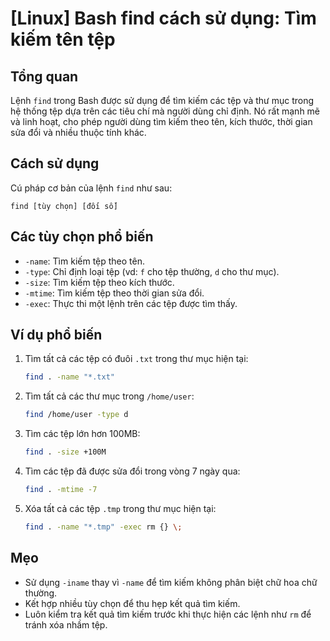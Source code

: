 # [Linux] Bash find cách sử dụng: Tìm kiếm tên tệp

## Tổng quan
Lệnh `find` trong Bash được sử dụng để tìm kiếm các tệp và thư mục trong hệ thống tệp dựa trên các tiêu chí mà người dùng chỉ định. Nó rất mạnh mẽ và linh hoạt, cho phép người dùng tìm kiếm theo tên, kích thước, thời gian sửa đổi và nhiều thuộc tính khác.

## Cách sử dụng
Cú pháp cơ bản của lệnh `find` như sau:

```
find [tùy chọn] [đối số]
```

## Các tùy chọn phổ biến
- `-name`: Tìm kiếm tệp theo tên.
- `-type`: Chỉ định loại tệp (vd: `f` cho tệp thường, `d` cho thư mục).
- `-size`: Tìm kiếm tệp theo kích thước.
- `-mtime`: Tìm kiếm tệp theo thời gian sửa đổi.
- `-exec`: Thực thi một lệnh trên các tệp được tìm thấy.

## Ví dụ phổ biến
1. Tìm tất cả các tệp có đuôi `.txt` trong thư mục hiện tại:
   ```bash
   find . -name "*.txt"
   ```

2. Tìm tất cả các thư mục trong `/home/user`:
   ```bash
   find /home/user -type d
   ```

3. Tìm các tệp lớn hơn 100MB:
   ```bash
   find . -size +100M
   ```

4. Tìm các tệp đã được sửa đổi trong vòng 7 ngày qua:
   ```bash
   find . -mtime -7
   ```

5. Xóa tất cả các tệp `.tmp` trong thư mục hiện tại:
   ```bash
   find . -name "*.tmp" -exec rm {} \;
   ```

## Mẹo
- Sử dụng `-iname` thay vì `-name` để tìm kiếm không phân biệt chữ hoa chữ thường.
- Kết hợp nhiều tùy chọn để thu hẹp kết quả tìm kiếm.
- Luôn kiểm tra kết quả tìm kiếm trước khi thực hiện các lệnh như `rm` để tránh xóa nhầm tệp.